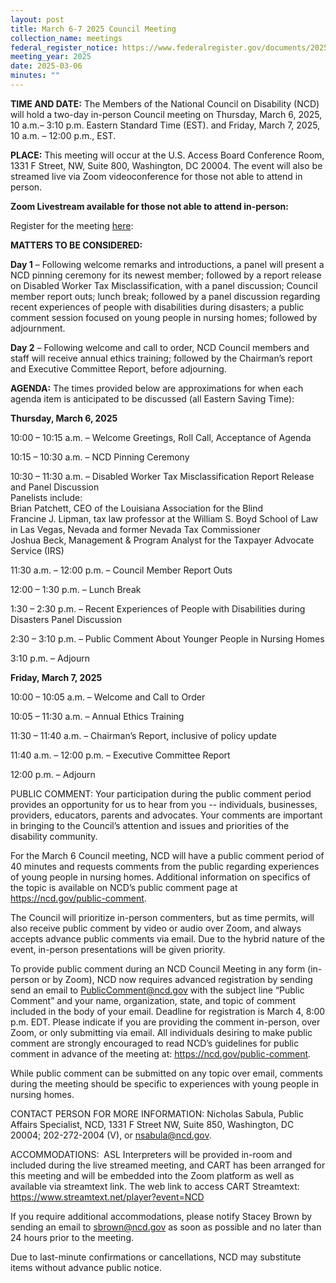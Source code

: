 ```yaml
---
layout: post
title: March 6-7 2025 Council Meeting
collection_name: meetings
federal_register_notice: https://www.federalregister.gov/documents/2025/02/21/2025-03023/sunshine-act-meetings
meeting_year: 2025
date: 2025-03-06
minutes: ""
---
```

**TIME AND DATE:** The Members of the National Council on Disability (NCD) will hold a two-day in-person Council meeting on Thursday, March 6, 2025, 10 a.m.– 3:10 p.m. Eastern Standard Time (EST). and Friday, March 7, 2025, 10 a.m. – 12:00 p.m., EST.

**PLACE:** This meeting will occur at the U.S. Access Board Conference Room, 1331 F Street, NW, Suite 800, Washington, DC 20004. The event will also be streamed live via Zoom videoconference for those not able to attend in person.

**Zoom Livestream available for those not able to attend in-person:**



Register for the meeting [here](https://events.zoomgov.com/ev/Ag76hH6Cfue4dZ4Mq7Ga036XzLxUBPzKKjX4gmkpdUr7o1JWC0YQ~ApV7due8M_aCc4exuod-RJ9uSjXe_E7YnS0oAERzDQ62SbzPBd9BBF4QMA):



**MATTERS TO BE CONSIDERED:**

**Day 1** – [](<>)Following welcome remarks and introductions, a panel will present a NCD pinning ceremony for its newest member; followed by a report release on Disabled Worker Tax Misclassification, with a panel discussion; Council member report outs; lunch break; followed by a panel discussion regarding recent experiences of people with disabilities during disasters; a public comment session focused on young people in nursing homes; followed by adjournment. 

**Day 2** – Following welcome and call to order, NCD Council members and staff will receive annual ethics training; followed by the Chairman’s report and Executive Committee Report, before adjourning.

**AGENDA:**
The times provided below are approximations for when each agenda item is anticipated to be discussed (all
Eastern Saving Time):

**Thursday, March 6, 2025**

10:00 – 10:15 a.m. – Welcome Greetings, Roll Call, Acceptance of Agenda

10:15 – 10:30 a.m. – NCD Pinning Ceremony

10:30 – 11:30 a.m. – Disabled Worker Tax Misclassification Report Release and Panel Discussion\
Panelists include:\
Brian Patchett, CEO of the Louisiana Association for the Blind\
Francine J. Lipman, tax law professor at the William S. Boyd School of Law in Las Vegas, Nevada and former Nevada Tax Commissioner\
Joshua Beck, Management & Program Analyst for the Taxpayer Advocate Service (IRS)

11:30 a.m. – 12:00 p.m. – Council Member Report Outs

12:00 – 1:30 p.m. – Lunch Break

1:30 – 2:30 p.m. – Recent Experiences of People with Disabilities during Disasters Panel Discussion

2:30 – 3:10 p.m. – Public Comment About Younger People in Nursing Homes

3:10 p.m. – Adjourn

**Friday, March 7, 2025**

10:00 – 10:05 a.m. – Welcome and Call to Order

10:05 – 11:30 a.m. – Annual Ethics Training 

11:30 – 11:40 a.m. – Chairman’s Report, inclusive of policy update

11:40 a.m. – 12:00 p.m. – Executive Committee Report 

12:00 p.m. – Adjourn

PUBLIC COMMENT: Your participation during the public comment period provides an opportunity for us to hear from you -- individuals, businesses, providers, educators, parents and advocates. Your comments are important in bringing to the Council’s attention and issues and priorities of the disability community.

For the March 6 Council meeting, NCD will have a public comment period of 40 minutes and requests comments from the public regarding experiences of young people in nursing homes. Additional
information on specifics of the topic is available on NCD’s public comment page at \
<https://ncd.gov/public-comment>.

The Council will prioritize in-person commenters, but as time permits, will also receive public comment by video or audio over Zoom, and always accepts advance public comments via email. Due to the hybrid nature of the event, in-person presentations will be given priority.

To provide public comment during an NCD Council Meeting in any form (in-person or by Zoom), NCD now requires advanced registration by sending send an email to PublicComment@ncd.gov with the subject
line “Public Comment” and your name, organization, state, and topic of comment included in the body of your email. Deadline for registration is March 4, 8:00 p.m. EDT. Please indicate if you are providing the comment in-person, over Zoom, or only submitting via email. All individuals desiring to make public comment
are strongly encouraged to read NCD’s guidelines for public comment in advance of the meeting at: <https://ncd.gov/public-comment>.

While public comment can be submitted on any topic over email, comments during the meeting should be specific to experiences with young people in nursing homes. 

CONTACT PERSON FOR MORE INFORMATION: Nicholas Sabula, Public Affairs Specialist, NCD, 1331 F Street NW, Suite 850, Washington, DC 20004; 202-272-2004 (V), or nsabula@ncd.gov.

ACCOMMODATIONS:  ASL Interpreters will be provided in-room and included during the live streamed meeting, and CART has been arranged for this meeting and will be embedded into the Zoom
platform as well as available via streamtext link. The web link to access CART Streamtext: <https://www.streamtext.net/player?event=NCD>

If you require additional accommodations, please notify Stacey Brown by sending an email to [sbrown@ncd.gov](mailto:sbrown@ncd.gov) as soon as possible and no later than 24 hours prior to the meeting.

Due to last-minute confirmations or cancellations, NCD may substitute items without advance public notice.

